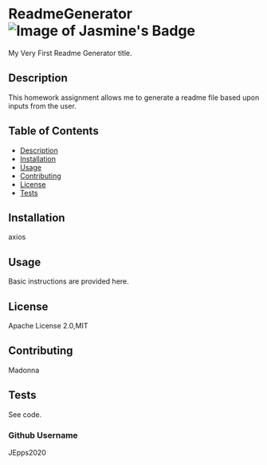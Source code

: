 # ReadmeGenerator ![Image of Jasmine's Badge](https://img.shields.io/badge/Readme--Generator-V1.0-blue)

My Very First Readme Generator title.

## Description

This homework assignment allows me to generate a readme file based upon inputs from the user.

## Table of Contents 

* [Description](#description) 
* [Installation](#installation) 
* [Usage](#usage) 
* [Contributing](#contributing) 
* [License](#license) 
* [Tests](#tests) 
## Installation

axios

## Usage

Basic instructions are provided here.

## License

Apache License 2.0,MIT

## Contributing

Madonna

## Tests

See code.

### Github Username

JEpps2020